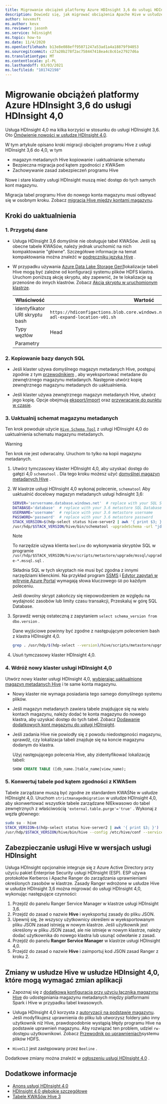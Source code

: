 ```yaml
---
title: Migrowanie obciążeń platformy Azure HDInsight 3,6 do usługi HDInsight 4,0
description: Dowiedz się, jak migrować obciążenia Apache Hive w usłudze HDInsight 3,6 do usługi HDInsight 4,0.
author: kevxmsft
ms.author: kevx
ms.reviewer: jasonh
ms.service: hdinsight
ms.topic: how-to
ms.date: 11/4/2020
ms.openlocfilehash: b13e8e088eff95071247a53ad1a4a18879f94053
ms.sourcegitcommit: c27a20b278f2ac758447418ea4c8c61e27927d6a
ms.translationtype: MT
ms.contentlocale: pl-PL
ms.lasthandoff: 03/03/2021
ms.locfileid: "101742198"
---
```

# <a name="migrate-azure-hdinsight-36-hive-workloads-to-hdinsight-40"></a>Migrowanie obciążeń platformy Azure HDInsight 3,6 do usługi HDInsight 4,0

Usługa HDInsight 4,0 ma kilka korzyści w stosunku do usługi HDInsight 3,6. Oto [Omówienie nowości w usłudze HDInsight 4,0](../hdinsight-version-release.md).

W tym artykule opisano kroki migracji obciążeń programu Hive z usługi HDInsight 3,6 do 4,0, w tym

* magazyn metadanych Hive kopiowanie i uaktualnianie schematu
* Bezpieczna migracja pod kątem zgodności z KWASem
* Zachowywanie zasad zabezpieczeń programu Hive

Nowe i stare klastry usługi HDInsight muszą mieć dostęp do tych samych kont magazynu.

Migracja tabel programu Hive do nowego konta magazynu musi odbywać się w osobnym kroku. Zobacz [migracja Hive między kontami magazynu](./hive-migration-across-storage-accounts.md).

## <a name="steps-to-upgrade"></a>Kroki do uaktualnienia

### <a name="1-prepare-the-data"></a>1. Przygotuj dane

* Usługa HDInsight 3,6 domyślnie nie obsługuje tabel KWASów. Jeśli są obecne tabele KWASów, należy jednak uruchomić na nich kompaktowanie "główne". Szczegółowe informacje na temat kompaktowania można znaleźć w [podręczniku języka Hive](https://cwiki.apache.org/confluence/display/Hive/LanguageManual+DDL#LanguageManualDDL-AlterTable/Partition/Compact) .

* W przypadku używania [Azure Data Lake Storage Gen1](../overview-data-lake-storage-gen1.md)lokalizacje tabeli Hive mogą być zależne od konfiguracji systemu plików HDFS klastra. Uruchom poniższą akcję skryptu, aby zapewnić, że te lokalizacje są przenośne do innych klastrów. Zobacz [Akcja skryptu w uruchomionym klastrze](../hdinsight-hadoop-customize-cluster-linux.md#script-action-to-a-running-cluster).

    |Właściwość | Wartość |
    |---|---|
    |Identyfikator URI skryptu bash|`https://hdiconfigactions.blob.core.windows.net/linuxhivemigrationv01/hive-adl-expand-location-v01.sh`|
    |Typy węzłów|Head|
    |Parametry||

### <a name="2-copy-the-sql-database"></a>2. Kopiowanie bazy danych SQL

* Jeśli klaster używa domyślnego magazyn metadanych Hive, postępuj zgodnie z tym [przewodnikiem](./hive-default-metastore-export-import.md) , aby wyeksportować metadane do zewnętrznego magazynu metadanych. Następnie utwórz kopię zewnętrznego magazynu metadanych do uaktualnienia.

* Jeśli klaster używa zewnętrznego magazyn metadanych Hive, utwórz jego kopię. Opcje obejmują [eksport/import](../../azure-sql/database/database-export.md) oraz [przywracanie do punktu w czasie](../../azure-sql/database/recovery-using-backups.md#point-in-time-restore).

### <a name="3-upgrade-the-metastore-schema"></a>3. Uaktualnij schemat magazynu metadanych

Ten krok powoduje użycie [`Hive Schema Tool`](https://cwiki.apache.org/confluence/display/Hive/Hive+Schema+Tool) z usługi HDInsight 4,0 do uaktualnienia schematu magazynu metadanych.

> [!Warning]
> Ten krok nie jest odwracalny. Uruchom to tylko na kopii magazynu metadanych.

1. Utwórz tymczasowy klaster HDInsight 4,0, aby uzyskać dostęp do gałęzi 4,0 `schematool` . Dla tego kroku możesz użyć [domyślnej magazyn metadanych Hive](../hdinsight-use-external-metadata-stores.md#default-metastore) .

1. W klastrze usługi HDInsight 4,0 wykonaj polecenie, `schematool` Aby uaktualnić docelowy magazyn metadanych usługi hdinsight 3,6:

    ```sh
    SERVER='servername.database.windows.net'  # replace with your SQL Server
    DATABASE='database'  # replace with your 3.6 metastore SQL Database
    USERNAME='username'  # replace with your 3.6 metastore username
    PASSWORD='password'  # replace with your 3.6 metastore password
    STACK_VERSION=$(hdp-select status hive-server2 | awk '{ print $3; }')
    /usr/hdp/$STACK_VERSION/hive/bin/schematool -upgradeSchema -url "jdbc:sqlserver://$SERVER;databaseName=$DATABASE;trustServerCertificate=false;encrypt=true;hostNameInCertificate=*.database.windows.net;" -userName "$USERNAME" -passWord "$PASSWORD" -dbType "mssql" --verbose
    ```

    > [!NOTE]
    > To narzędzie używa klienta `beeline` do wykonywania skryptów SQL w programie `/usr/hdp/$STACK_VERSION/hive/scripts/metastore/upgrade/mssql/upgrade-*.mssql.sql` .
    >
    > Składnia SQL w tych skryptach nie musi być zgodna z innymi narzędziami klienckimi. Na przykład program [SSMS](https://docs.microsoft.com/sql/ssms/download-sql-server-management-studio-ssms) i [Edytor zapytań w witrynie Azure Portal](../../azure-sql/database/connect-query-portal.md) wymagają słowa kluczowego `GO` po każdym poleceniu.
    >
    > Jeśli dowolny skrypt zakończy się niepowodzeniem ze względu na wydajność zasobów lub limity czasu transakcji, Przeskaluj w górę SQL Database.

1. Sprawdź wersję ostateczną z zapytaniem `select schema_version from dbo.version` .

    Dane wyjściowe powinny być zgodne z następującym poleceniem bash z klastra HDInsight 4,0.

    ```bash
    grep . /usr/hdp/$(hdp-select --version)/hive/scripts/metastore/upgrade/mssql/upgrade.order.mssql | tail -n1 | rev | cut -d'-' -f1 | rev
    ```

1. Usuń tymczasowy klaster HDInsight 4,0.

### <a name="4-deploy-a-new-hdinsight-40-cluster"></a>4. Wdróż nowy klaster usługi HDInsight 4,0

Utwórz nowy klaster usługi HDInsight 4,0, [wybierając uaktualnione magazyn metadanych Hive](../hdinsight-use-external-metadata-stores.md#select-a-custom-metastore-during-cluster-creation) i te same konta magazynu.

* Nowy klaster nie wymaga posiadania tego samego domyślnego systemu plików.

* Jeśli magazyn metadanych zawiera tabele znajdujące się na wielu kontach magazynu, należy dodać te konta magazynu do nowego klastra, aby uzyskać dostęp do tych tabel. Zobacz [Dodawanie dodatkowych kont magazynu do usługi HDInsight](../hdinsight-hadoop-add-storage.md).

* Jeśli zadania Hive nie powiodły się z powodu niedostępności magazynu, sprawdź, czy lokalizacja tabeli znajduje się na koncie magazynu dodanym do klastra.

    Użyj następującego polecenia Hive, aby zidentyfikować lokalizację tabeli:

    ```sql
    SHOW CREATE TABLE ([db_name.]table_name|view_name);
    ```

### <a name="5-convert-tables-for-acid-compliance"></a>5. Konwertuj tabele pod kątem zgodności z KWASem

Tabele zarządzane muszą być zgodne ze standardem KWAŚNe w usłudze HDInsight 4,0. Uruchom `strictmanagedmigration` w usłudze HDInsight 4,0, aby skonwertować wszystkie tabele zarządzane NIEkwasowo do tabel zewnętrznych z właściwością `'external.table.purge'='true'` . Wykonaj z węzła głównego:

```bash
sudo su - hive
STACK_VERSION=$(hdp-select status hive-server2 | awk '{ print $3; }')
/usr/hdp/$STACK_VERSION/hive/bin/hive --config /etc/hive/conf --service strictmanagedmigration --hiveconf hive.strict.managed.tables=true -m automatic --modifyManagedTables
```

## <a name="secure-hive-across-hdinsight-versions"></a>Zabezpieczanie usługi Hive w wersjach usługi HDInsight

Usługa HDInsight opcjonalnie integruje się z Azure Active Directory przy użyciu pakiet Enterprise Security usługi HDInsight (ESP). ESP używa protokołów Kerberos i Apache Ranger do zarządzania uprawnieniami określonych zasobów w klastrze. Zasady Ranger wdrożone w usłudze Hive w usłudze HDInsight 3,6 można migrować do usługi HDInsight 4,0, wykonując następujące czynności:

1. Przejdź do panelu Ranger Service Manager w klastrze usługi HDInsight 3,6.
2. Przejdź do zasad o nazwie **Hive** i wyeksportuj zasady do pliku JSON.
3. Upewnij się, że wszyscy użytkownicy określeni w wyeksportowanym pliku JSON zasad istnieją w nowym klastrze. Jeśli użytkownik jest określony w pliku JSON zasad, ale nie istnieje w nowym klastrze, należy dodać użytkownika do nowego klastra lub usunąć odwołanie z zasad.
4. Przejdź do panelu **Ranger Service Manager** w klastrze usługi HDInsight 4,0.
5. Przejdź do zasad o nazwie **Hive** i zaimportuj kod JSON zasad Ranger z kroku 2.

## <a name="hive-changes-in-hdinsight-40-that-may-require-application-changes"></a>Zmiany w usłudze Hive w usłudze HDInsight 4,0, które mogą wymagać zmian aplikacji

* Zapoznaj się z [dodatkową konfiguracją przy użyciu łącznika magazynu Hive](./apache-hive-warehouse-connector.md) do udostępniania magazynu metadanych między platformami Spark i Hive w przypadku tabel kwasowych.

* Usługa HDInsight 4,0 korzysta z [autoryzacji na podstawie magazynu](https://cwiki.apache.org/confluence/display/Hive/Storage+Based+Authorization+in+the+Metastore+Server). Jeśli modyfikujesz uprawnienia do pliku lub utworzysz foldery jako inny użytkownik niż Hive, prawdopodobnie wystąpią błędy programu Hive na podstawie uprawnień magazynu. Aby rozwiązać ten problem, udziel `rw-` dostępu użytkownikowi. Zobacz [Przewodnik po uprawnieniach](https://hadoop.apache.org/docs/r2.7.1/hadoop-project-dist/hadoop-hdfs/HdfsPermissionsGuide.html)systemu plików HDFS.

* `HiveCLI` jest zastępowany przez `Beeline` .

Dodatkowe zmiany można znaleźć w [ogłoszeniu usługi HDInsight 4,0](../hdinsight-version-release.md) .

## <a name="further-reading"></a>Dodatkowe informacje

* [Anons usługi HDInsight 4,0](../hdinsight-version-release.md)
* [HDInsight 4,0 głębokie szczegółowe](https://azure.microsoft.com/blog/deep-dive-into-azure-hdinsight-4-0/)
* [Tabele KWASów Hive 3](https://docs.hortonworks.com/HDPDocuments/HDP3/HDP-3.1.0/using-hiveql/content/hive_3_internals.html)
